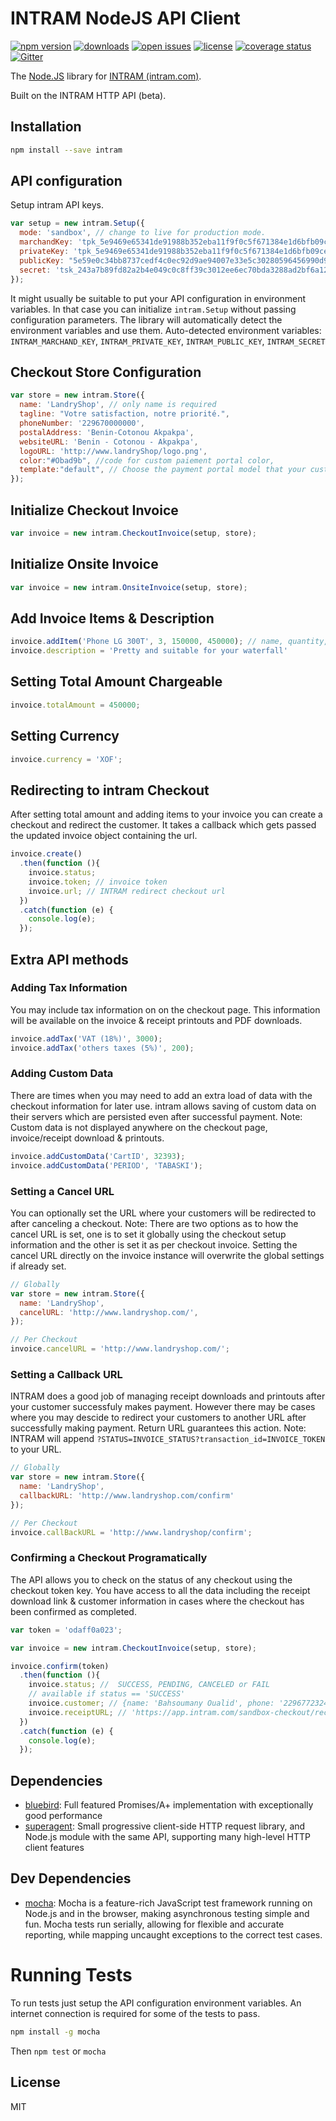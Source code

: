 # INTRAM NodeJS API Client


[![npm version](https://badge.fury.io/js/intram-node.svg)](https://npmjs.org/package/intram-node)  [![downloads](https://img.shields.io/npm/dw/intram-node.svg)](https://npmjs.org/package/intram-node)  [![open issues](https://img.shields.io/github/issues-raw/suntechedvs/intram-node.svg)](https://github.com/suntechedvs/intram-node/issues)  [![license](https://img.shields.io/github/license/suntechedvs/intram-node.svg)](https://github.com/suntechedvs/intram-node/LICENSE)    [![coverage status](https://coveralls.io/repos/suntechedvs/intram-node/badge.svg)](https://coveralls.io/github/suntechedvs/intram-node) [![Gitter](https://badges.gitter.im/suntechedvs/intram-node.svg)](https://gitter.im/suntechedvs/intram-node)

The [Node.JS](http://nodejs.org) library for [INTRAM (intram.com)](https://intram.com).

Built on the INTRAM HTTP API (beta).

## Installation

```sh
npm install --save intram
```

## API configuration

Setup intram API keys.

```js
var setup = new intram.Setup({
  mode: 'sandbox', // change to live for production mode.
  marchandKey: 'tpk_5e9469e65341de91988b352eba11f9f0c5f671384e1d6bfb09ce30103bcc09903b42dfacfb2b436d4b48af01f763bbaa1748b1d6ea165d4a2f581bcfd1fd8943',
  privateKey: 'tpk_5e9469e65341de91988b352eba11f9f0c5f671384e1d6bfb09ce30103bcc09903b42dfacfb2b436d4b48af01f763bbaa1748b1d6ea165d4a2f581bcfd1fd8943',
  publicKey: "5e59e0c34bb8737cedf4c0ec92d9ae94007e33e5c30280596456990d9fc2f6058147a092fa6017ab5a25150fc0dd2991cff0e49b9ee8cb04355b689769d68d44",
  secret: 'tsk_243a7b89fd82a2b4e049c0c8ff39c3012ee6ec70bda3288ad2bf6a1270439ce4245e2f1ea7e4c03beb5cd807cbc7a32c0baf7de3a1f9d9b8593bab38af6531f7'          
});
```

It might usually be suitable to put your API configuration in environment variables. In that case you can initialize `intram.Setup` without passing configuration parameters.
The library will automatically detect the environment variables and use them.
Auto-detected environment variables: `INTRAM_MARCHAND_KEY`, `INTRAM_PRIVATE_KEY`, `INTRAM_PUBLIC_KEY`,  `INTRAM_SECRET`


## Checkout Store Configuration

```js
var store = new intram.Store({
  name: 'LandryShop', // only name is required
  tagline: "Votre satisfaction, notre priorité.",
  phoneNumber: '229670000000',
  postalAddress: 'Benin-Cotonou Akpakpa',
  websiteURL: 'Benin - Cotonou - Akpakpa',
  logoURL: 'http://www.landryShop/logo.png',
  color:"#Obad9b", //code for custom paiement portal color,
  template:"default", // Choose the payment portal model that your customers will see
});
```

## Initialize Checkout Invoice

```js
var invoice = new intram.CheckoutInvoice(setup, store);
```

## Initialize Onsite Invoice

```js
var invoice = new intram.OnsiteInvoice(setup, store);
```

## Add Invoice Items & Description

```js
invoice.addItem('Phone LG 300T', 3, 150000, 450000); // name, quantity, unit price, total price
invoice.description = 'Pretty and suitable for your waterfall'
```

## Setting Total Amount Chargeable

```js
invoice.totalAmount = 450000;
```

## Setting Currency

```js
invoice.currency = 'XOF';
```

## Redirecting to intram Checkout
After setting total amount and adding items to your invoice you can create a checkout and redirect the customer. It takes a callback which gets passed the updated invoice object containing the url.

```js
invoice.create()
  .then(function (){
    invoice.status;
    invoice.token; // invoice token
    invoice.url; // INTRAM redirect checkout url
  })
  .catch(function (e) {
    console.log(e);
  });
```

## Extra API methods

### Adding Tax Information
You may include tax information on on the checkout page. This information will be available on the invoice & receipt printouts and PDF downloads.

```js
invoice.addTax('VAT (18%)', 3000);
invoice.addTax('others taxes (5%)', 200);
```

### Adding Custom Data
There are times when you may need to add an extra load of data with the checkout information for later use. intram allows saving of custom data on their servers which are persisted even after successful payment.
Note: Custom data is not displayed anywhere on the checkout page, invoice/receipt download & printouts.

```js
invoice.addCustomData('CartID', 32393);
invoice.addCustomData('PERIOD', 'TABASKI');
```

### Setting a Cancel URL
You can optionally set the URL where your customers will be redirected to after canceling a checkout.
Note: There are two options as to how the cancel URL is set, one is to set it globally using the checkout setup information and the other is set it as per checkout invoice.
Setting the cancel URL directly on the invoice instance will overwrite the global settings if already set.

```js
// Globally
var store = new intram.Store({
  name: 'LandryShop',
  cancelURL: 'http://www.landryshop.com/',
});

// Per Checkout
invoice.cancelURL = 'http://www.landryshop.com/';
```

### Setting a Callback URL
INTRAM does a good job of managing receipt downloads and printouts after your customer successfuly makes payment. However there may be cases where you may descide to redirect your customers to another URL after successfully making payment. Return URL guarantees this action.
Note: INTRAM will append `?STATUS=INVOICE_STATUS?transaction_id=INVOICE_TOKEN` to your URL.

```js
// Globally
var store = new intram.Store({
  name: 'LandryShop',
  callbackURL: 'http://www.landryshop.com/confirm'
});

// Per Checkout
invoice.callBackURL = 'http://www.landryshop/confirm';
```

### Confirming a Checkout Programatically
The API allows you to check on the status of any checkout using the checkout token key. You have access to all the data including the receipt download link & customer information in cases where the checkout has been confirmed as completed.

```js
var token = 'odaff0a023';

var invoice = new intram.CheckoutInvoice(setup, store);

invoice.confirm(token)
  .then(function (){
    invoice.status; //  SUCCESS, PENDING, CANCELED or FAIL
    // available if status == 'SUCCESS'
    invoice.customer; // {name: 'Bahsoumany Oualid', phone: '22967723243', email: 'obahsoumane@gmail.com'}
    invoice.receiptURL; // 'https://app.intram.com/sandbox-checkout/receipt/pdf/test_44a6fef19a.pdf'
  })
  .catch(function (e) {
    console.log(e);
  });
```
## Dependencies

- [bluebird](https://github.com/petkaantonov/bluebird): Full featured Promises/A+ implementation with exceptionally good performance
- [superagent](https://github.com/visionmedia/superagent): Small progressive client-side HTTP request library, and Node.js module with the same API, supporting many high-level HTTP client features

## Dev Dependencies

- [mocha](https://github.com/mochajs/mocha): Mocha is a feature-rich JavaScript test framework running on Node.js and in the browser, making asynchronous testing simple and fun. Mocha tests run serially, allowing for flexible and accurate reporting, while mapping uncaught exceptions to the correct test cases.


# Running Tests
To run tests just setup the API configuration environment variables. An internet connection is required for some of the tests to pass.

```sh
npm install -g mocha
```
Then
`npm test` or `mocha`

## License
MIT